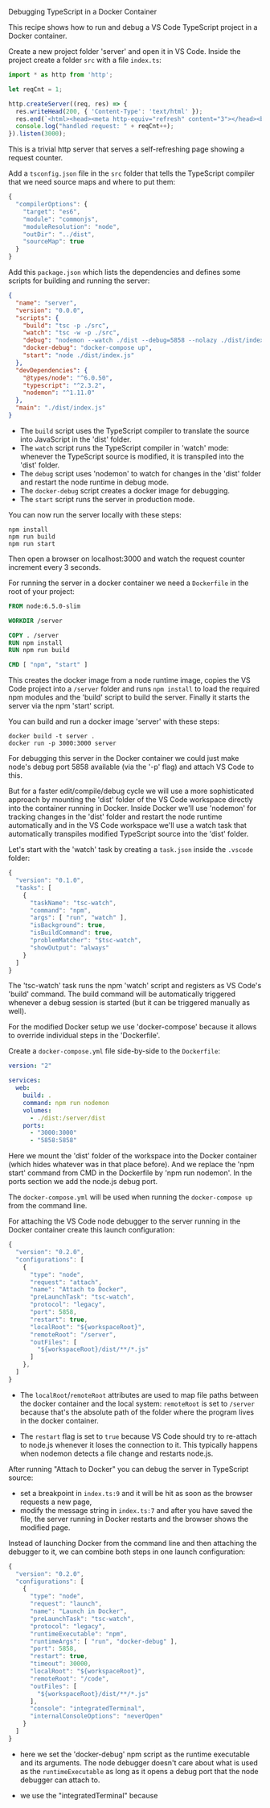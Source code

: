 Debugging TypeScript in a Docker Container

This recipe shows how to run and debug a VS Code TypeScript project in a Docker container.

Create a new project folder 'server' and open it in VS Code. Inside the project create a folder `src` with a file `index.ts`:

```ts
import * as http from 'http';

let reqCnt = 1;

http.createServer((req, res) => {
  res.writeHead(200, { 'Content-Type': 'text/html' });
  res.end(`<html><head><meta http-equiv="refresh" content="3"></head><body>Request Count : ${reqCnt}</body></html>`);
  console.log("handled request: " + reqCnt++);
}).listen(3000);
```

This is a trivial http server that serves a self-refreshing page showing a request counter.

Add a `tsconfig.json` file in the `src` folder that tells the TypeScript compiler that we need source maps and where to put them:

```ts
{
  "compilerOptions": {
    "target": "es6",
    "module": "commonjs",
    "moduleResolution": "node",
    "outDir": "../dist",
    "sourceMap": true
  }
}
```

Add this `package.json` which lists the dependencies and defines some scripts for building and running the server:

```json
{
  "name": "server",
  "version": "0.0.0",
  "scripts": {
    "build": "tsc -p ./src",
    "watch": "tsc -w -p ./src",
    "debug": "nodemon --watch ./dist --debug=5858 --nolazy ./dist/index.js",
    "docker-debug": "docker-compose up",
    "start": "node ./dist/index.js"
  },
  "devDependencies": {
    "@types/node": "^6.0.50",
    "typescript": "^2.3.2",
    "nodemon": "^1.11.0"
  },
  "main": "./dist/index.js"
}
```

- The `build` script uses the TypeScript compiler to translate the source into JavaScript in the 'dist' folder.
- The `watch` script runs the TypeScript compiler in 'watch' mode: whenever the TypeScript source is modified, it is transpiled into the 'dist' folder.
- The `debug` script uses 'nodemon' to watch for changes in the 'dist' folder and restart the node runtime in debug mode.
- The `docker-debug` script creates a docker image for debugging.
- The `start` script runs the server in production mode.

You can now run the server locally with these steps:
```
npm install
npm run build
npm run start
```
Then open a browser on localhost:3000 and watch the request counter increment every 3 seconds.

For running the server in a docker container we need a `Dockerfile` in the root of your project:

```dockerfile
FROM node:6.5.0-slim

WORKDIR /server

COPY . /server
RUN npm install
RUN npm run build

CMD [ "npm", "start" ]
```

This creates the docker image from a node runtime image, copies the VS Code project into a `/server` folder and runs `npm install` to load the required npm modules and the 'build' script to build the server. Finally it starts the server via the npm 'start' script.

You can build and run a docker image 'server' with these steps:

```
docker build -t server .
docker run -p 3000:3000 server
```

For debugging this server in the Docker container we could just make node's debug port 5858 available (via the '-p' flag) and attach VS Code to this.

But for a faster edit/compile/debug cycle we will use a more sophisticated approach by mounting the 'dist' folder of the VS Code workspace directly into the container running in Docker. Inside Docker we'll use 'nodemon' for tracking changes in the 'dist' folder and restart the node runtime automatically and in the VS Code workspace we'll use a watch task that automatically transpiles modified TypeScript source into the 'dist' folder.

Let's start with the 'watch' task by creating a `task.json` inside the `.vscode` folder:
```ts
{
  "version": "0.1.0",
  "tasks": [
    {
      "taskName": "tsc-watch",
      "command": "npm",
      "args": [ "run", "watch" ],
      "isBackground": true,
      "isBuildCommand": true,
      "problemMatcher": "$tsc-watch",
      "showOutput": "always"
    }
  ]
}
```
The 'tsc-watch' task runs the npm 'watch' script and registers as VS Code's 'build' command.
The build command will be automatically triggered whenever a debug session is started (but it can be triggered manually as well).

For the modified Docker setup we use 'docker-compose' because it allows to override individual steps in the 'Dockerfile'.

Create a `docker-compose.yml` file side-by-side to the `Dockerfile`:

```yml
version: "2"

services:
  web:
    build: .
    command: npm run nodemon
    volumes:
      - ./dist:/server/dist
    ports:
      - "3000:3000"
      - "5858:5858"
```

Here we mount the 'dist' folder of the workspace into the Docker container (which hides whatever was in that place before). And we replace the 'npm start' command from CMD in the Dockerfile by 'npm run nodemon'. In the ports section we add the node.js debug port.

The `docker-compose.yml` will be used when running the `docker-compose up` from the command line.

For attaching the VS Code node debugger to the server running in the Docker container create this launch configuration:

```ts
{
  "version": "0.2.0",
  "configurations": [
    {
      "type": "node",
      "request": "attach",
      "name": "Attach to Docker",
      "preLaunchTask": "tsc-watch",
      "protocol": "legacy",
      "port": 5858,
      "restart": true,
      "localRoot": "${workspaceRoot}",
      "remoteRoot": "/server",
      "outFiles": [
        "${workspaceRoot}/dist/**/*.js"
      ]
    },
  ]
}
```
- The `localRoot`/`remoteRoot` attributes are used to map file paths between the docker container and the local system:
`remoteRoot` is set to `/server` because that's the absolute path of the folder where the program lives in the docker container.

- The `restart` flag is set to `true` because VS Code should try to re-attach to node.js whenever it loses the connection to it. This typically happens when nodemon detects a file change and restarts node.js.

After running "Attach to Docker" you can debug the server in TypeScript source:
- set a breakpoint in `index.ts:9` and it will be hit as soon as the browser requests a new page,
- modify the message string in `index.ts:7` and after you have saved the file, the server running in Docker restarts and the browser shows the modified page.

Instead of launching Docker from the command line and then attaching the debugger to it, we can combine both steps in one launch configuration:
```ts
{
  "version": "0.2.0",
  "configurations": [
    {
      "type": "node",
      "request": "launch",
      "name": "Launch in Docker",
      "preLaunchTask": "tsc-watch",
      "protocol": "legacy",
      "runtimeExecutable": "npm",
      "runtimeArgs": [ "run", "docker-debug" ],
      "port": 5858,
      "restart": true,
      "timeout": 30000,
      "localRoot": "${workspaceRoot}",
      "remoteRoot": "/code",
      "outFiles": [
        "${workspaceRoot}/dist/**/*.js"
      ],
      "console": "integratedTerminal",
      "internalConsoleOptions": "neverOpen"
    }
  ]
}
```

- here we set the 'docker-debug' npm script as the runtime executable and its arguments. The node debugger doesn't care about what is used as the `runtimeExecutable` as long as it opens a debug port that the node debugger can attach to.

- we use the "integratedTerminal" because